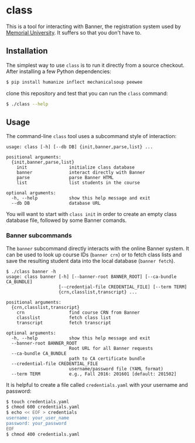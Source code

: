 # class

This is a tool for interacting with Banner, the registration system used by
[Memorial University](http://www.mun.ca).
It suffers so that you don't have to.


## Installation

The simplest way to use `class` is to run it directly from a source checkout.
After installing a few Python dependencies:

```sh
$ pip install humanize inflect mechanicalsoup peewee
```

clone this repository and test that you can run the `class` command:

```sh
$ ./class --help
```


## Usage

The command-line `class` tool uses a subcommand style of interaction:

```
usage: class [-h] [--db DB] {init,banner,parse,list} ...

positional arguments:
  {init,banner,parse,list}
    init                initialize class database
    banner              interact directly with Banner
    parse               parse Banner HTML
    list                list students in the course

optional arguments:
  -h, --help            show this help message and exit
  --db DB               database URL
```

You will want to start with `class init` in order to create an empty class
database file, followed by some Banner comands.


### Banner subcommands

The `banner` subcommand directly interacts with the online Banner system.
It can be used to look up course IDs (`banner crn`) or to fetch
class lists and save the resulting student data into the local database
(`banner fetch`).

```
$ ./class banner -h
usage: class banner [-h] [--banner-root BANNER_ROOT] [--ca-bundle CA_BUNDLE]
                    [--credential-file CREDENTIAL_FILE] [--term TERM]
                    {crn,classlist,transcript} ...

positional arguments:
  {crn,classlist,transcript}
    crn                 find course CRN from Banner
    classlist           fetch class list
    transcript          fetch transcript

optional arguments:
  -h, --help            show this help message and exit
  --banner-root BANNER_ROOT
                        Root URL for all Banner requests
  --ca-bundle CA_BUNDLE
                        path to CA certificate bundle
  --credential-file CREDENTIAL_FILE
                        username/password file (YAML format)
  --term TERM           e.g., Fall 2016: 201601 [default: 201502]
```

It is helpful to create a file called `credentials.yaml` with your
username and password:

```sh
$ touch credentials.yaml
$ chmod 600 credentials.yaml
$ echo << EOF > credentials
username: your_user_name
password: your_password
EOF
$ chmod 400 credentials.yaml
```
